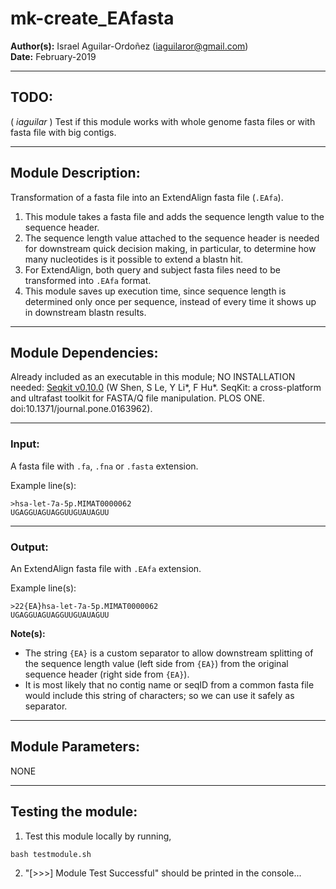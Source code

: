 # mk-create_EAfasta  
**Author(s):** Israel Aguilar-Ordoñez (iaguilaror@gmail.com)  
**Date:** February-2019  

---

## TODO:
  ( *iaguilar* ) Test if this module works with whole genome fasta files or with fasta file with big contigs.

---

## Module Description:
Transformation of a fasta file into an ExtendAlign fasta file (`.EAfa`).  

1. This module takes a fasta file and adds the sequence length value to the sequence header.  
2. The sequence length value attached to the sequence header is needed for downstream quick decision making, in particular, to determine how many nucleotides is it possible to extend a blastn hit.  
3. For ExtendAlign, both query and subject fasta files need to be transformed into `.EAfa` format.  
4. This module saves up execution time, since sequence length is determined only once per sequence, instead of every time it shows up in downstream blastn results.  

---

## Module Dependencies:
  Already included as an executable in this module; NO INSTALLATION needed:
  [Seqkit v0.10.0](https://github.com/shenwei356/seqkit) (W Shen, S Le, Y Li*, F Hu*. SeqKit: a cross-platform and ultrafast toolkit for FASTA/Q file manipulation. PLOS ONE. doi:10.1371/journal.pone.0163962).

---

### Input:
A fasta file with `.fa`, `.fna` or `.fasta` extension.  

Example line(s):
```
>hsa-let-7a-5p.MIMAT0000062
UGAGGUAGUAGGUUGUAUAGUU
```

---

### Output:
An ExtendAlign fasta file with `.EAfa` extension.  

Example line(s):
```
>22{EA}hsa-let-7a-5p.MIMAT0000062
UGAGGUAGUAGGUUGUAUAGUU
```

**Note(s):**  
* The string `{EA}` is a custom separator to allow downstream splitting of the sequence length value (left side from `{EA}`) from the original sequence header (right side from `{EA}`).    
* It is most likely that no contig name or seqID from a common fasta file would include this string of characters; so we can use it safely as separator.  

---

## Module Parameters:
NONE  

---

## Testing the module:
1. Test this module locally by running,
```
bash testmodule.sh
```

2. "[>>>] Module Test Successful" should be printed in the console...
